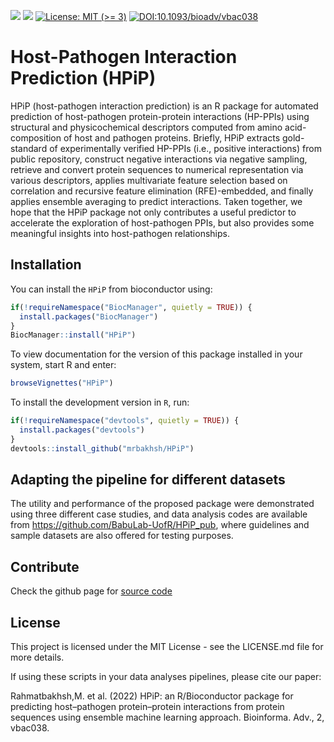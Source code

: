 <!-- badges: start -->
[![](https://img.shields.io/badge/lifecycle-stable-green.svg)](https://lifecycle.r-lib.org/articles/stages.html#stable)
[![](https://img.shields.io/github/last-commit/mrbakhsh/HPiP.svg)](https://github.com/mrbakhsh/HPiP/commits/main)
[![License: MIT (&gt;=
3)](https://img.shields.io/badge/license-MIT-blue.svg)](https://cran.r-project.org/web/licenses/MIT)
[![DOI:10.1093/bioadv/vbac038](http://img.shields.io/badge/DOI-10./bioadv/vbac038-5680C1.svg)](https://doi.org/10.1093/bioadv/vbac038)
<!-- badges: end -->


# Host-Pathogen Interaction Prediction (HPiP)

HPiP (host-pathogen interaction prediction) is an R package for automated prediction of host-pathogen protein-protein interactions (HP-PPIs) using structural and physicochemical descriptors computed from amino acid-composition of host and pathogen proteins. Briefly, HPiP extracts gold-standard of experimentally verified HP-PPIs (i.e., positive interactions) from public repository, construct negative interactions via negative sampling, retrieve and convert protein sequences to numerical representation via various descriptors, applies multivariate feature selection based on correlation and recursive feature elimination (RFE)-embedded, and finally applies ensemble averaging to predict interactions. Taken together, we hope that the HPiP package not only contributes a useful predictor to accelerate the exploration of host-pathogen PPIs, but also provides some meaningful insights into host-pathogen relationships.
## Installation

You can install the `HPiP` from bioconductor using:

```r
if(!requireNamespace("BiocManager", quietly = TRUE)) {
  install.packages("BiocManager") 
}
BiocManager::install("HPiP")
```

To view documentation for the version of this package installed in your system, start R and enter:

```r
browseVignettes("HPiP")
```

To install the development version in `R`, run:
  
```r
if(!requireNamespace("devtools", quietly = TRUE)) {
  install.packages("devtools") 
}
devtools::install_github("mrbakhsh/HPiP")
```

## Adapting the pipeline for different datasets

The utility and performance of the proposed package were demonstrated using three different case studies, and data analysis codes are available from https://github.com/BabuLab-UofR/HPiP_pub, where guidelines and sample datasets are also offered for testing purposes.

## Contribute

Check the github page for [source code](https://github.com/BabuLab-UofR/HPiP)

## License
This project is licensed under the MIT License - see the LICENSE.md file for more details.

If using these scripts in your data analyses pipelines, please cite our paper:

Rahmatbakhsh,M. et al. (2022) HPiP: an R/Bioconductor package for predicting host–pathogen protein–protein interactions from protein sequences using ensemble machine learning approach. Bioinforma. Adv., 2, vbac038.
